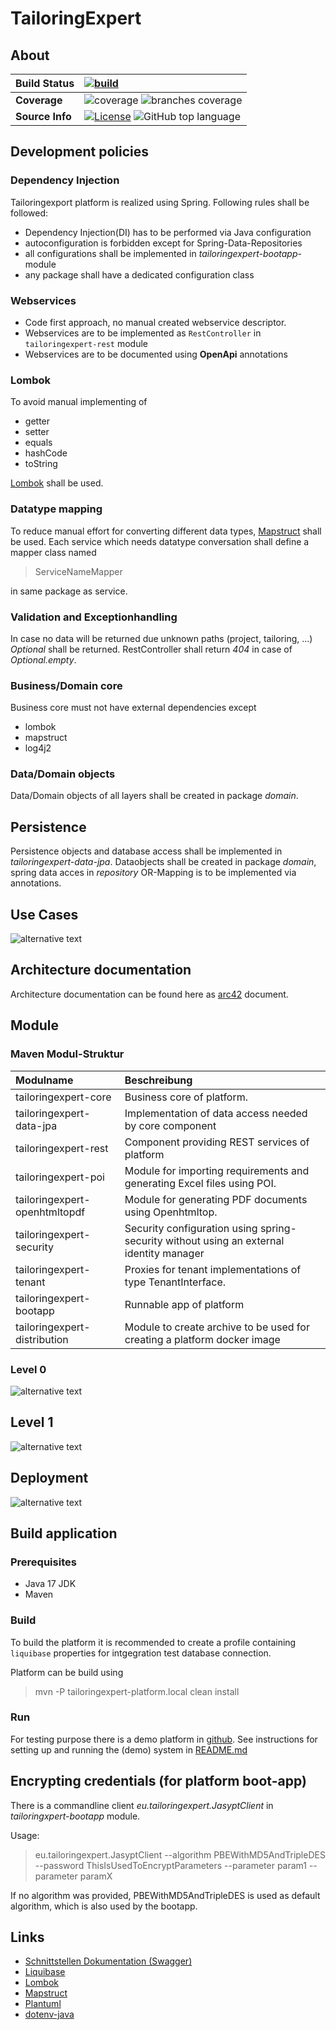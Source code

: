 # TailoringExpert

## About

| __Build Status__ | [![build](https://github.com/tailoringexpert/platform/actions/workflows/build.yml/badge.svg)](https://github.com/tailoringexpert/platform/actions/workflows/build.yml)                                                                     |
|:-----------------|:--------------------------------------------------------------------------------------------------------------------------------------------------------------------------------------------------------------------------------------------|
| __Coverage__     | ![coverage](../badges/jacoco.svg) ![branches coverage](../badges/branches.svg)                                                                                                                                                              |
| __Source Info__  | [![License](https://img.shields.io/github/license/tailoringexpert/platform)](https://github.com/tailoringexpert/platform/blob/main/LICENSE) ![GitHub top language](https://img.shields.io/github/languages/top/tailoringexpert/plattform) |

## Development policies

### Dependency Injection

Tailoringexport platform is realized using Spring. Following rules shall be followed:

* Dependency Injection(DI) has to be performed via Java configuration
* autoconfiguration is forbidden except for Spring-Data-Repositories
* all configurations shall be implemented in _tailoringexpert-bootapp_-module
* any package shall have a dedicated configuration class

### Webservices
*	Code first approach, no manual created webservice descriptor.
*	Webservices are to be implemented as `RestController` in `tailoringexpert-rest` module
*	Webservices are to be documented using **OpenApi** annotations

### Lombok

To avoid manual implementing of

*	getter
*	setter
*	equals
*	hashCode
*	toString

[Lombok](https://projectlombok.org "Lombok") shall be used.

### Datatype mapping

To reduce manual effort for converting different data types, [Mapstruct](https://mapstruct.org/) shall be used.
Each service which needs datatype conversation shall define a mapper class named 
  
> ServiceNameMapper

in same package as service.

### Validation and Exceptionhandling

In case no data will be returned due unknown paths (project, tailoring, ...) _Optional_ shall be returned.
RestController shall return _404_ in case of _Optional.empty_.

### Business/Domain core

Business core must not have external dependencies except 

* lombok
* mapstruct
* log4j2

### Data/Domain objects

Data/Domain objects of all layers shall be created in package _domain_.

## Persistence

Persistence objects and database access shall be implemented in _tailoringexpert-data-jpa_.
Dataobjects shall be created in package _domain_, spring data acces in _repository_
OR-Mapping is to be implemented via annotations.


## Use Cases

![alternative text](https://www.plantuml.com/plantuml/proxy?cache=no&src=https://raw.github.com/tailoringexpert/platform/main/src/site/arc42/plantuml/Usecases.plantuml "Usecases")

## Architecture documentation

Architecture documentation can be found here as [arc42](src/site/arc42/tailoringexpert.adoc) document.

## Module

### Maven Modul-Struktur

| Modulname                     | Beschreibung                                                                                                                |
|:------------------------------|:----------------------------------------------------------------------------------------------------------------------------|
| tailoringexpert-core          | Business core of platform.                                                                                                  |
| tailoringexpert-data-jpa      | Implementation of data access needed by core component                                                                      |
| tailoringexpert-rest          | Component providing REST services of platform                                                                              |
| tailoringexpert-poi           | Module for importing requirements and generating Excel files using POI.                                                     | 
| tailoringexpert-openhtmltopdf | Module for generating PDF documents using  Openhtmltop.                                                                     | 
| tailoringexpert-security      | Security configuration using spring-security without using an external identity manager                                     |
| tailoringexpert-tenant        | Proxies for tenant implementations of type TenantInterface.                                                                 |
| tailoringexpert-bootapp       | Runnable app of platform                                                                                                    |
| tailoringexpert-distribution | Module to create archive to be used for creating a platform docker image |
### Level 0

![alternative text](https://www.plantuml.com/plantuml/proxy?cache=no&src=https://raw.github.com/tailoringexpert/platform/main/src/site/arc42/plantuml/level0.plantuml "Level 0")

## Level 1

![alternative text](https://www.plantuml.com/plantuml/proxy?cache=no&src=https://raw.github.com/tailoringexpert/platform/main/src/site/arc42/plantuml/TailoringWhitebox.plantuml "Level 1")

## Deployment

![alternative text](https://www.plantuml.com/plantuml/proxy?cache=no&src=https://raw.github.com/tailoringexpert/platform/main/src/site/arc42/plantuml/DeploymentDocker.plantuml "Deployment")

## Build application

### Prerequisites

- Java 17 JDK
- Maven

### Build

To build the platform it is recommended to create a profile containing `liquibase` properties for intgegration test
database connection.

Platform can be build using

> mvn -P tailoringexpert-platform.local clean install

### Run

For testing purpose there is a demo platform in [github](https://github.com/tailoringexpert/demo).
See instructions for setting up and running the (demo) system in [README.md](tailoringexpert-integrationtest/README.md)

## Encrypting credentials (for platform boot-app)
There is a commandline client _eu.tailoringexpert.JasyptClient_ in _tailoringxpert-bootapp_ module.

Usage:
> eu.tailoringexpert.JasyptClient --algorithm PBEWithMD5AndTripleDES --password ThisIsUsedToEncryptParameters --parameter param1 --parameter paramX

If no algorithm was provided, PBEWithMD5AndTripleDES is used as default algorithm, which is also used by the bootapp.

## Links

- [Schnittstellen Dokumentation (Swagger)](http://localhost:8080/swagger-ui.html#/)
- [Liquibase](https://www.liquibase.org/)
- [Lombok](https://projectlombok.org/)
- [Mapstruct](https://mapstruct.org/)
- [Plantuml](https://plantuml.com/)
- [dotenv-java](https://github.com/cdimascio/dotenv-java) 
